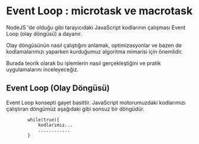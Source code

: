 # Event Loop : microtask ve macrotask
NodeJS 'de olduğu gibi tarayıcıdaki JavaScript kodlarının çalışması Event Loop (olay döngüsü) a dayanır.

Olay döngüsünün nasıl çalıştığını anlamak, optimizasyonlar ve bazen de kodlamalarımızı yaparken kurduğumuz
algoritma mimarisi için önemlidir.

Burada teorik olarak bu işlemlerin nasıl gerçekleştiğini ve pratik uygulamalarını inceleyeceğiz.

## Event Loop (Olay Döngüsü)
Event Loop konsepti gayet basittir. JavaScript motorumuzdaki kodlarımızı
çalıştıran döngümüz aşağıdaki gibi sonsuz bir döngüdür.
```
    	while(true){
            kodlarımız...
            ............
        }
```
